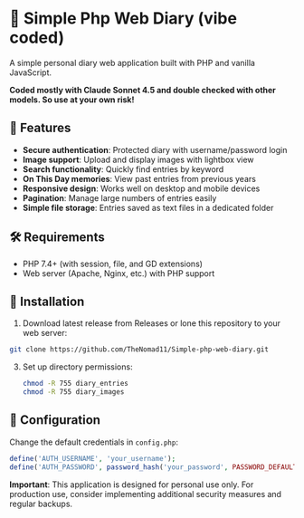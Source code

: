 
# 📔 Simple Php Web Diary (vibe coded)

A simple personal diary web application built with PHP and vanilla JavaScript.

**Coded mostly with Claude Sonnet 4.5 and double checked with other models. So use at your own risk!**

## 🌟 Features

- **Secure authentication**: Protected diary with username/password login
- **Image support**: Upload and display images with lightbox view
- **Search functionality**: Quickly find entries by keyword
- **On This Day memories**: View past entries from previous years
- **Responsive design**: Works well on desktop and mobile devices
- **Pagination**: Manage large numbers of entries easily
- **Simple file storage**: Entries saved as text files in a dedicated folder

## 🛠️ Requirements

- PHP 7.4+ (with session, file, and GD extensions)
- Web server (Apache, Nginx, etc.) with PHP support

## 📂 Installation

1. Download latest release from Releases or lone this repository to your web server:

```bash
git clone https://github.com/TheNomad11/Simple-php-web-diary.git
```

3. Set up directory permissions:
   ```bash
   chmod -R 755 diary_entries
   chmod -R 755 diary_images
   ```

## 🔑 Configuration

Change the default credentials in `config.php`:
```php
define('AUTH_USERNAME', 'your_username');
define('AUTH_PASSWORD', password_hash('your_password', PASSWORD_DEFAULT));
```


**Important**: This application is designed for personal use only. For production use, consider implementing additional security measures and regular backups.
